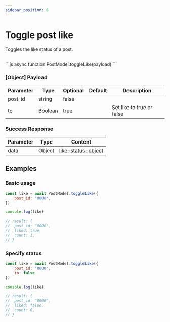 ```yaml
---
sidebar_position: 6
---
```


# Toggle post like
Toggles the like status of a post.

<div class="divider"/>
<br />
```js
async function PostModel.toggleLike(payload)
```

### [Object] Payload
| Parameter | Type | Optional | Default | Description |
| --- | --- | --- | --- | --- |
| post_id | string | false |  |  |
| to | Boolean | true |  | Set like to true or false |

<div class="divider"/>

### Success Response
| Parameter | Type | Content |
| --- | --- | --- |
| data | Object | [like-status-object](/docs/comty-js/definitions/like-status-object) |

<div class="divider"/>

## Examples
### Basic usage
```js
const like = await PostModel.toggleLike({
    post_id: "0000",
})

console.log(like)

// result: {
//  post_id: "0000",
//  liked: true,
//  count: 1,
// }

```
### Specify status
```js
const like = await PostModel.toggleLike({
    post_id: "0000",
    to: false
})

console.log(like)

// result: {
//  post_id: "0000",
//  liked: false,
//  count: 0,
// }

```